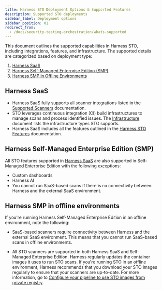 ```yaml
---
title: Harness STO Deployment Options & Supported Features 
description: Supported STO deployments 
sidebar_label: Deployment options
sidebar_position: 01
redirect_from:
  - /docs/security-testing-orchestration/whats-supported
---
```


This document outlines the supported capabilities in Harness STO, including integrations, features, and infrastructure. The supported details are categorized based on deployment type:

1. [Harness SaaS](#harness-saas)
2. [Harness Self-Managed Enterprise Edition (SMP)](#harness-self-managed-enterprise-edition-smp)
3. [Harness SMP in Offline Environments](#harness-smp-in-offline-environments)

## Harness SaaS

- Harness SaaS fully supports all scanner integrations listed in the [Supported Scanners](link-to-supported-scanners) documentation.
- STO leverages continuous integration (CI) build infrastructures to manage scans and process identified issues.  The [Infrastructure](link-to-infrastructure) document lists the infrastructure types STO supports. 
- Harness SaaS includes all the features outlined in the [Harness STO Features](link-to-harness-sto-features) documentation. 

## Harness Self-Managed Enterprise Edition (SMP)

All STO features supported in [Harness SaaS](#harness-saas) are also supported in Self-Managed Enterprise Edition with the following exceptions:
- Custom dashboards
- Harness AI
- You cannot run SaaS-based scans if there is no connectivity between Harness and the external SaaS environment.  

## Harness SMP in offline environments

If you're running Harness Self-Managed Enterprise Edition in an offline environment, note the following:

- SaaS-based scanners require connectivity between Harness and the external SaaS environment. This means that you cannot run SaaS-based scans in offline environments.  

- All STO scanners are supported in both Harness SaaS and Self-Managed Enterprise Edition. Harness regularly updates the container images it uses to run STO scans. If you're running STO in an offline environment, Harness recommends that you download your STO images regularly to ensure that your scanners are up-to-date. For more information, go to  [Configure your pipeline to use STO images from private registry](/docs/security-testing-orchestration/use-sto/set-up-sto-pipelines/configure-pipeline-to-use-sto-images-from-private-registry).
